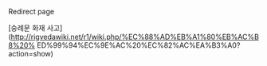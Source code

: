 Redirect page

[숭례문 화재 사고](http://rigvedawiki.net/r1/wiki.php/%EC%88%AD%EB%A1%80%EB%AC%B8%20%
ED%99%94%EC%9E%AC%20%EC%82%AC%EA%B3%A0?action=show)

